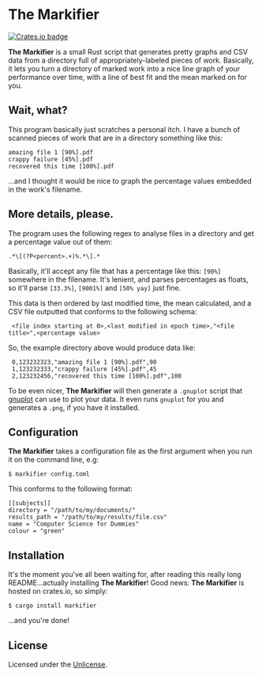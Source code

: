 The Markifier
=============

[![Crates.io badge](https://img.shields.io/crates/v/markifier.svg)](https://crates.io/crates/markifier)

**The Markifier** is a small Rust script that generates pretty graphs and CSV data from a directory full of
appropriately-labeled pieces of work. Basically, it lets you turn a directory of marked work into a nice line
graph of your performance over time, with a line of best fit and the mean marked on for you.

## Wait, what?

This program basically just scratches a personal itch. I have a bunch of scanned pieces of work that are in
a directory something like this:

    amazing file 1 [90%].pdf
    crappy failure [45%].pdf
    recovered this time [100%].pdf

...and I thought it would be nice to graph the percentage values embedded in the work's filename.

## More details, please.

The program uses the following regex to analyse files in a directory and get a percentage value out of them:

    .*\[(?P<percent>.+)%.*\].*

Basically, it'll accept any file that has a percentage like this: `[90%]` somewhere in the filename. It's
lenient, and parses percentages as floats, so it'll parse `[33.3%]`, `[9001%]` and `[50% yay]` just fine.

This data is then ordered by last modified time, the mean calculated, and a CSV file outputted that conforms
to the following schema:

     <file index starting at 0>,<last modified in epoch time>,"<file title>",<percentage value>

So, the example directory above would produce data like:

     0,123232323,"amazing file 1 [90%].pdf",90
     1,123232333,"crappy failure [45%].pdf",45
     2,123232456,"recovered this time [100%].pdf",100

To be even nicer, **The Markifier** will then generate a `.gnuplot` script that [gnuplot](http://gnuplot.sourceforge.net/)
can use to plot your data. It even runs `gnuplot` for you and generates a `.png`, if you have it installed.

## Configuration

**The Markifier** takes a configuration file as the first argument when you run it on the command line, e.g:

    $ markifier config.toml

This conforms to the following format:

    [[subjects]]
    directory = "/path/to/my/documents/"
    results_path = "/path/to/my/results/file.csv"
    name = "Computer Science for Dummies"
    colour = "green"

## Installation

It's the moment you've all been waiting for, after reading this really long README...actually installing
**The Markifier**! Good news: **The Markifier** is hosted on crates.io, so simply:

    $ cargo install markifier

...and you're done!


## License
Licensed under the [Unlicense](http://unlicense.org/).
